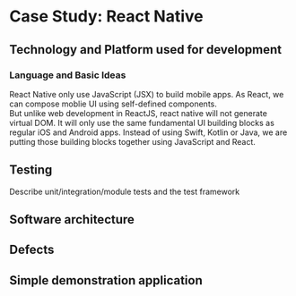 # Case Study: React Native

## Technology and Platform used for development
### Language and Basic Ideas
React Native only use JavaScript (JSX) to build mobile apps. As React, we can compose moblie UI using self-defined components.
<br /> But unlike web development in ReactJS, react native will not generate virtual DOM. It will only use the same fundamental UI building blocks as regular iOS and Android apps. Instead of using Swift, Kotlin or Java, we are putting those building blocks together using JavaScript and React.


## Testing
Describe unit/integration/module tests and the test framework


## Software architecture

## Defects

## Simple demonstration application

